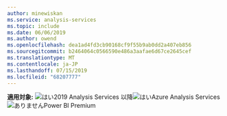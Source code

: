 ```yaml
---
author: minewiskan
ms.service: analysis-services
ms.topic: include
ms.date: 06/06/2019
ms.author: owend
ms.openlocfilehash: dea1ad4fd3cb90168cf9f55b9ab0dd2a407eb856
ms.sourcegitcommit: b2464064c0566590e486a3aafae6d67ce2645cef
ms.translationtype: MT
ms.contentlocale: ja-JP
ms.lasthandoff: 07/15/2019
ms.locfileid: "68207777"
---
```

**適用対象:** ![はい](media/yes.png)2019 Analysis Services 以降![はい](media/yes.png)Azure Analysis Services![ありません](media/no.png)Power BI Premium